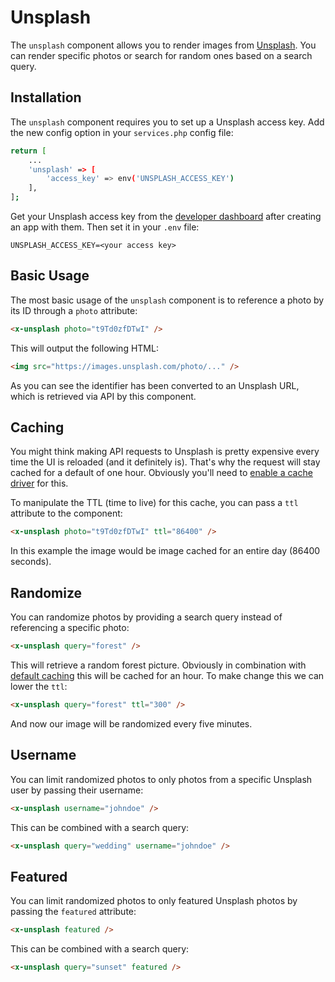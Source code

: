 # Unsplash

The `unsplash` component allows you to render images from [Unsplash](https://unsplash.com). You can render specific photos or search for random ones based on a search query.

## Installation

The `unsplash` component requires you to set up a Unsplash access key. Add the new config option in your `services.php` config file:

```bash
return [
    ...
    'unsplash' => [
        'access_key' => env('UNSPLASH_ACCESS_KEY')
    ],
];
```

Get your Unsplash access key from the [developer dashboard](https://unsplash.com/developers) after creating an app with them. Then set it in your `.env` file:

```
UNSPLASH_ACCESS_KEY=<your access key>
```

## Basic Usage

The most basic usage of the `unsplash` component is to reference a photo by its ID through a `photo` attribute: 

```html
<x-unsplash photo="t9Td0zfDTwI" />
```

This will output the following HTML:

```html
<img src="https://images.unsplash.com/photo/..." />
```

As you can see the identifier has been converted to an Unsplash URL, which is retrieved via API by this component.

## Caching

You might think making API requests to Unsplash is pretty expensive every time the UI is reloaded (and it definitely is). That's why the request will stay cached for a default of one hour. Obviously you'll need to [enable a cache driver](https://laravel.com/docs/cache) for this.

To manipulate the TTL (time to live) for this cache, you can pass a `ttl` attribute to the component:

```html
<x-unsplash photo="t9Td0zfDTwI" ttl="86400" />
```

In this example the image would be image cached for an entire day (86400 seconds).

## Randomize

You can randomize photos by providing a search query instead of referencing a specific photo:

```html
<x-unsplash query="forest" />
```

This will retrieve a random forest picture. Obviously in combination with [default caching](#caching) this will be cached for an hour. To make change this we can lower the `ttl`:

```html
<x-unsplash query="forest" ttl="300" />
```

And now our image will be randomized every five minutes.

## Username

You can limit randomized photos to only photos from a specific Unsplash user by passing their username:

```html
<x-unsplash username="johndoe" />
```

This can be combined with a search query:

```html
<x-unsplash query="wedding" username="johndoe" />
```

## Featured

You can limit randomized photos to only featured Unsplash photos by passing the `featured` attribute:

```html
<x-unsplash featured />
```

This can be combined with a search query:

```html
<x-unsplash query="sunset" featured />
```
